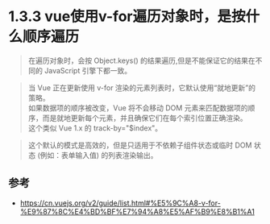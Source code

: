 # 1.3.3 vue使用v-for遍历对象时，是按什么顺序遍历

>在遍历对象时，会按 Object.keys() 的结果遍历,但是不能保证它的结果在不同的 JavaScript 引擎下都一致。





>当 Vue 正在更新使用 v-for 渲染的元素列表时，它默认使用“就地更新”的策略。  
如果数据项的顺序被改变，Vue 将不会移动 DOM 元素来匹配数据项的顺序，而是就地更新每个元素，并且确保它们在每个索引位置正确渲染。  
这个类似 Vue 1.x 的 track-by="$index"。

>这个默认的模式是高效的，但是只适用于不依赖子组件状态或临时 DOM 状态 (例如：表单输入值) 的列表渲染输出。



## 参考
- https://cn.vuejs.org/v2/guide/list.html#%E5%9C%A8-v-for-%E9%87%8C%E4%BD%BF%E7%94%A8%E5%AF%B9%E8%B1%A1
